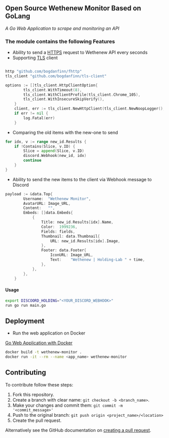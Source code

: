 <h2>Open Source Wethenew Monitor Based on GoLang</h2>

_A Go Web Application to scrape and monitoring an API_

<h3>The module contains the following Features</h3>

- Ability to send a [HTTPS](https://pkg.go.dev/net/http) request to Wethenew API every seconds
- Supporting [TLS](https://tls13.xargs.org/) client

```go

http "github.com/bogdanfinn/fhttp"
tls_client "github.com/bogdanfinn/tls-client"

options := []tls_client.HttpClientOption{
		tls_client.WithTimeout(8),
		tls_client.WithClientProfile(tls_client.Chrome_105),
		tls_client.WithInsecureSkipVerify(),
	}
	client, err := tls_client.NewHttpClient(tls_client.NewNoopLogger(), options...)
    if err != nil {
        log.Fatal(err)
    }
```

- Comparing the old items with the new-one to send

```go
for idx, v := range new_id.Results {
    if !Contains(Slice, v.ID) {
        Slice = append(Slice, v.ID)
        discord.Webhook(new_id, idx)
        continue
    }
}
```

- Ability to send the new items to the client via Webhook message to Discord

```go
payload := &data.Top{
		Username:  "Wethenew Monitor",
		AvatarURL: Image_URL,
		Content:   "",
		Embeds: []data.Embeds{
			{
				Title: new_id.Results[idx].Name,
				Color:  1999236,
				Fields: fields,
				Thumbnail: data.Thumbnail{
					URL: new_id.Results[idx].Image,
				},
				Footer: data.Footer{
					IconURL: Image_URL,
					Text:    "Wethenew | Holding-Lab " + time,
				},
			},
		},
	}
```

<h4>Usage</h4>

```bash
export DISCOORD_HOLDING="<YOUR_DISCORD_WEBHOOK>"
run go run main.go
```

## Deployment

- Run the web application on Docker

[Go Web Application with Docker](https://index.docker.io/_/golang)

```bash
docker build -t wethenew-monitor .
docker run -it --rm --name <app_name> wethenew-monitor
```

## Contributing

To contribute follow these steps:

1. Fork this repository.
2. Create a branch with clear name: `git checkout -b <branch_name>`.
3. Make your changes and commit them: `git commit -m '<commit_message>'`
4. Push to the original branch: `git push origin <project_name>/<location>`
5. Create the pull request.

Alternatively see the GitHub documentation on [creating a pull request](https://help.github.com/en/github/collaborating-with-issues-and-pull-requests/creating-a-pull-request).
